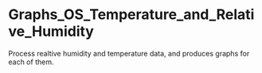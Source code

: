 # Graphs_OS_Temperature_and_Relative_Humidity
Process realtive humidity and temperature data, and produces graphs for each of them.
